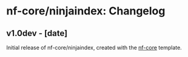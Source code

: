 # nf-core/ninjaindex: Changelog

## v1.0dev - [date]
Initial release of nf-core/ninjaindex, created with the [nf-core](http://nf-co.re/) template.
